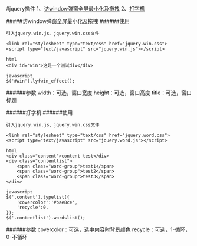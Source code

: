 #jquery插件
1、[访window弹窗全屏最小化及拖拽](#访window弹窗全屏最小化及拖拽)
2、[打字机](#打字机)

#####访window弹窗全屏最小化及拖拽
######使用
```
引入jquery.win.js、jquery.win.css文件

<link rel="stylesheet" type="text/css" href="jquery.win.css">
<script type="text/javascript" src="jquery.win.js"></script>

html
<div id='win'>这是一个测试div</div>

javascript
$('#win').lyfwin_effect();
```
######参数
width：可选，窗口宽度
height：可选，窗口高度
title：可选，窗口标题

######打字机
######使用
```
引入jquery.win.js、jquery.win.css文件

<link rel="stylesheet" type="text/css" href="jquery.word.css">
<script type="text/javascript" src="jquery.word.js"></script>

html
<div class="content">content test</div>
<div class="contentlist">
    <span class="word-group">test1</span>
    <span class="word-group">test2</span>
    <span class="word-group">test3</span>
</div>

javascript
$('.content').typelist({
    'covercolor':'#bae8ce',
    'recycle':0,
});
$('.contentlist').wordslist();
```
######参数
covercolor：可选，选中内容时背景颜色
recycle：可选，1-循环，0-不循环
